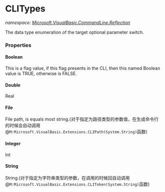 ﻿# CLITypes
_namespace: <a href="#" onClick="load('/docs/Microsoft.VisualBasic.CommandLine.Reflection/index.md')">Microsoft.VisualBasic.CommandLine.Reflection</a>_

The data type enumeration of the target optional parameter switch.




### Properties

#### Boolean
This is a flag value, if this flag presents in the CLI, then this named Boolean value is TRUE, otherwise is FALSE.
#### Double
Real
#### File
File path, is equals most string.(对于指定为路径类型的参数值，在生成命令行的时候会自动调用@``M:Microsoft.VisualBasic.Extensions.CLIPath(System.String)``函数)
#### Integer
Int
#### String
String.(对于指定为字符串类型的参数，在调用的时候回自动调用@``M:Microsoft.VisualBasic.Extensions.CLIToken(System.String)``函数)
